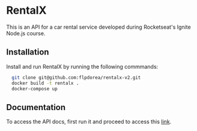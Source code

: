 
# RentalX

This is an API for a car rental service developed during Rocketseat's Ignite Node.js course.


## Installation

Install and run RentalX by running the following commmands:

```bash
  git clone git@github.com:flpdorea/rentalx-v2.git
  docker build -t rentalx .
  docker-compose up
```
    
## Documentation

To access the API docs, first run it and proceed to access this [link](http://localhost:3000/api-docs/).

